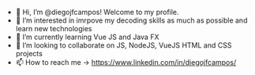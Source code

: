 - 👋 Hi, I’m @diegojfcampos! Welcome to my profile.
- 👀 I’m interested in imrpove my decoding skills as much as possible and learn new technologies 
- 🌱 I’m currently learning Vue JS and Java FX
- 💞️ I’m looking to collaborate on JS, NodeJS, VueJS HTML and CSS projects
- 📫 How to reach me -> https://www.linkedin.com/in/diegojfcampos/


